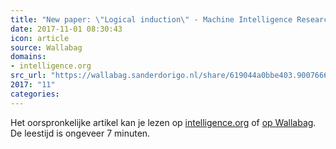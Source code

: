 ```yaml
---
title: "New paper: \"Logical induction\" - Machine Intelligence Research Institute"
date: 2017-11-01 08:30:43
icon: article
source: Wallabag
domains:
- intelligence.org
src_url: "https://wallabag.sanderdorigo.nl/share/619044a0bbe403.90076668"
2017: "11"
categories:
---
```

Het oorspronkelijke artikel kan je lezen op [intelligence.org](https://intelligence.org/2016/09/12/new-paper-logical-induction/) of [op Wallabag](https://wallabag.sanderdorigo.nl/share/619044a0bbe403.90076668). De leestijd is ongeveer 7 minuten.
